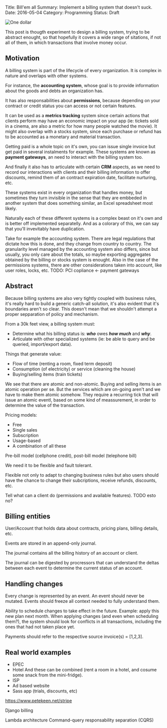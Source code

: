 Title: Bill'em all
Summary: Implement a billing system that doesn't suck.
Date: 2016-05-04
Category: Programming
Status: Draft


![One dollar](/images/one-dollar.jpg "One dollar")


This post is thougth experiment to design a billing system,
trying to be abstract enought, so that hopefully it covers 
a wide range of sitations, if not all of them, in which
transactions that involve money occur.


## Motivation

A billing system is part of the lifecycle of every organization.
It is complex in nature and overlaps with other systems.

For instance, the **accounting system**, whose goal is to provide
information about the goods and debts an organization has.

It has also responsabilities about **permissions**, because depending on
your contract or credit status you can access or not certain features.

It can be used as a **metrics tracking** system since certain
actions that clients perform may have an economic impact on your
app (ie: tickets sold in a cinema, are also a metric for how many people
watched the movie). It might also overlap with a stocks system, since each
purchase or refund has to be accounted as a monetary and material transaction.

Getting paid is a whole topic on it's own, you can issue single invoice
but get paid in several instalments for example. These systems are known as
**payment gateways**, an need to interact with the billing system too.

And finally it also has to articulate with certain **CRM** aspects,
as we need to record our interactions with clients and their billing information
to offer discounts, remind them of an contract expiration date, facilitate
nurturing, etc.

These systems exist in every organization that handles money,
but sometimes they turn invisible in the sense that they are embbeded in
another system that does something similar, an Excel spreadsheet most likely.

Naturally each of these different systems is a complex beast on it's own and is
better off implemented separatelly. And as a colorary of this, we can say that
you'll invevitably have duplication.

Take for example the accounting system. There are legal regulations that
dictate how this is done, and they change from country to country.
The granularity level managed by the accounting system also differs, since but
usually, you only care about the totals, so maybe exporting aggregates obtained
by the billing or stocks system is enought.
Also in the case of the permissions systems, there are other considerations taken
into account, like user roles, locks, etc.
TODO: PCI copliance <- payment gateways


## Abstract

Because billing systems are also very tightly coupled with business rules,
it's really hard to build a generic catch-all solution, it's also evident that
it's boundaries aren't so clear. This doesn't mean that we shouldn't attempt a
proper sepparation of policy and mechanism.

From a 30k feet view, a billing system must:

* Determine what his billing status is: ***who*** owes ***how much*** and ***why***.
* Articulate with other specialized systems (ie: be able to query and be queried,
  import/export data).


Things that generate value:

* Flow of time (renting a room, fixed term deposit)
* Consumption (of electricity) or service (cleaning the house)
* Buying/selling items (train tickets)


We see that there are atomic and non-atomic.
Buying and selling items is an atomic operation per se.
But the services which are on-going aren't and we have to make
them atomic somehow. 
They require a recurring tick that will issue an atomic eventl,
based on some kind of meassurement, in order to determine the value
of the transaction.

Pricing models:

* Free
* Single sales
* Subscription
* Usage-based
* A combination of all these

Pre-bill model (cellphone credit), post-bill model (telephone bill)

We need it to be flexible and fault tolerant.

Flexible not only to adapt to changing business rules but also
users should have the chance to change their subcriptions, receive
refunds, discounts, etc.

Tell what can a client do (permissions and available features). TODO esto no?

## Billing entities
User/Account that holds data about contracts, pricing plans, billing details, etc.

Events are stored in an append-only journal.

The journal contains all the billing history of an account or client.

The journal can be digested by procressors that can understand
the deltas between each event to determine the current status
of an account.

## Handling changes
Every change is represented by an event. An event should never be mutated.
Events should freeze all context needed to fully understand them.

Ability to schedule changes to take effect in the future. Example:
apply this new plan next month.
When applying changes (and even when scheduling them?), the system
should look for conflicts in all transactions, including the ones
that had not taken place yet.

Payments should refer to the respective source invoice(s) = [1,2,3].


## Real world examples
- EPEC
- Hotel
And these can be combined (rent a room in a hotel, and cosume
some snack from the mini-fridge).
- ISP
- Ad based website
- Sass app (trials, discounts, etc)

https://www.petekeen.net/stripe

Django billing

Lambda architecture
Command-query responsability separation (CQRS)
